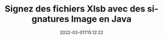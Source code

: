---
############################# Static ############################
layout: "auto-gen-signature"
date: 2022-03-01T15:12:22
draft: false
operation: Sign
signaturetype: Image
fileformat: Xlsb
productName: Java
lang: fr
productCode: java
otherformats: pdf doc docx docm dot dotm dotx odt ott rtf xls xlsx xlsm xlsb csv ods ots xltx xltm ppt pptx pps ppsx odp otp potx potm pptm ppsm png jpg bmp gif tiff svg webp wmf
breadcrumb: Put Image signature on Xlsb for Java

############################# Head ############################
head_title: "Ajout de signatures Image au fichier Xlsb avec Java"
head_description: "Mettez Image Signature sur le fichier Xlsb pour Java en utilisant quelques lignes de code. Utilisez l'API GroupDocs Document Signature pour signer des dizaines de formats de fichiers."

############################# Header ############################
title: "Signez des fichiers Xlsb avec des signatures Image en Java"
description: "Comment ajouter Image Signature avec quelques lignes de code Java"
bg_image: "https://cms.admin.containerize.com/templates/aspose/App_Themes/V3/images/bg/header1.png"
bg_overlay: false
button:
    enable: true

############################# SubMenu ############################
submenu:
    enable: true

    left:
        img_alt: "GroupDocs.Signature for Java"
        image: "https://cms.admin.containerize.com/templates/groupdocs/images/product-logos/90x90-noborder/groupdocs-signature-java.png"
        product: "GroupDocs.Signature"
        platform: "Java"



############################# About ############################
about:
    enable: true
    title: "À propos de l'API GroupDocs.Signature for Java"
    content: |
        [GroupDocs.Signature for Java](https://products.groupdocs.com/signature/java/) est une API populaire pour la signature électronique de documents numériques. Des signatures telles que des textes, des images, des certificats numériques, des codes-barres, des codes QR, des tampons ou des métadonnées sont disponibles. Les signatures peuvent être placées sur des fichiers PDF, des documents MS Word, des classeurs MS Excel, des présentations MS PowerPoint, des fichiers Adobe Photoshop et divers formats d'image. Les clients peuvent signer leur document et mettre à jour, rechercher, vérifier, supprimer ou prévisualiser les signatures électroniques apposées sur ces documents. De plus, de nombreuses capacités de personnalisation des signatures sont fournies.
    

############################# Steps ############################
steps:
    enable: true
    title_left: "Étapes pour signer Xlsb avec Image dans Java"
    content_left: |
        [GroupDocs.Signature for Java](https://products.groupdocs.com/signature/java/) permet de signer rapidement et facilement des documents Xlsb avec des signatures Image.
        
        * Créez une instance de la classe Signature fournissant le fichier Xlsb censé signer en tant que chemin ou flux de mémoire
        * Instanciez la classe SignOptions et définissez toutes les données demandées.
        * Appelez la méthode Signature.Sign() en transmettant le fichier de sortie Xlsb ou le flux de mémoire

    title_right: "System Requirements"
    content_right: |
        La signature de documents avec GroupDocs.Signature for Java peut être effectuée en quelques étapes simples. Nos API sont prises en charge sur toutes les principales plates-formes et systèmes d'exploitation. Avant d'exécuter le code ci-dessous, assurez-vous que les prérequis suivants sont installés sur votre système.

        * Systèmes d'exploitation : Microsoft Windows, Linux, MacOS
        * Environnements de développement : NetBeans, Intellij IDEA, Eclipse, etc.
        * Java runtime: J2SE 6.0 and above
        * Obtenez le dernier GroupDocs.Signature for Java de [Maven](https://repository.groupdocs.com/webapp/#/artifacts/browse/tree/General/repo/com/groupdocs/groupdocs-signature)
         
    code: |
        ```java    
                
        // Set up input Xlsb file
        String filePath = "input.xlsb";
        // Set up output file
        String outputFilePath = "output.xlsb";
        // Provide image file
        String imageFilePath = "image.png";

        // Instantiate Signature for input file
        Signature signature = new Signature(filePath);

        //Provide sign options
        ImageSignOptions options = new ImageSignOptions(imageFilePath);

        // set signature position
        options.setLeft(50);
        options.setTop(200);

        // sign Xlsb document
        SignResult result = signature.sign(outputFilePath, options);
        ```

############################# Demos ############################
demos:
    enable: true
    title: "Signature de documents Xlsb avec Image Live Demo"
    content: |
       Signez dès maintenant le fichier Xlsb avec différentes signatures en visitant le site Web [GroupDocs.Signature App](https://products.groupdocs.app/signature/family). Une démo en ligne gratuite vous attend.          

############################# More Formats ############################
more_formats:
    enable: true
    title: "Autres signatures Image prises en charge pour Java"
    content: |
        "Vous pouvez également signer Xlsb avec d'autres types de signature. Veuillez consulter la liste ci-dessous."
    format: 
       
       
back_to_top:
    enable: true
---